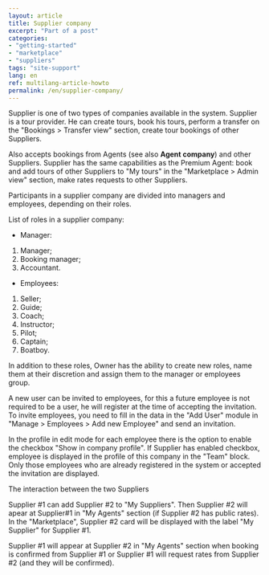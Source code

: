 ```yaml
---
layout: article
title: Supplier company
excerpt: "Part of a post"
categories: 
- "getting-started"
- "marketplace"
- "suppliers"
tags: "site-support"
lang: en
ref: multilang-article-howto
permalink: /en/supplier-company/
---
```


Supplier is one of two types of companies available in the system. Supplier is a tour provider. He can create tours, book his tours, perform a transfer on the "Bookings > Transfer view" section, create tour bookings of other Suppliers.

Also accepts bookings from Agents (see also **Agent company**) and other Suppliers. Supplier has the same capabilities as the Premium Agent: book and add tours of other Suppliers to "My tours" in the "Marketplace > Admin view" section, make rates requests to other Suppliers.

Participants in a supplier company are divided into managers and employees, depending on their roles.

List of roles in a supplier company:
- Manager:

1. Manager;
2. Booking manager;
3. Accountant.

- Employees:

1. Seller;
2. Guide;
3. Coach;
4. Instructor;
5. Pilot;
6. Captain;
7. Boatboy.

In addition to these roles, Owner has the ability to create new roles, name them at their discretion and assign them to the manager or employees group.

A new user can be invited to employees, for this a future employee is not required to be a user, he will register at the time of accepting the invitation. To invite employees, you need to fill in the data in the "Add User" module in "Manage > Employees > Add new Employee" and send an invitation.

In the profile in edit mode for each employee there is the option to enable the checkbox "Show in company profile". If Supplier has enabled checkbox, employee is displayed in the profile of this company in the "Team" block. Only those employees who are already registered in the system or accepted the invitation are displayed.

The interaction between the two Suppliers

Supplier #1 can add Supplier #2 to "My Suppliers". Then Supplier #2 will apear at Supplier#1 in "My Agents" section (if Supplier #2 has public rates). In the "Marketplace", Supplier #2 card will be displayed with the label "My Supplier" for Supplier #1.

Supplier #1 will appear at Supplier #2 in "My Agents" section when booking is confirmed from Supplier #1 or Supplier #1 will request rates from Supplier #2 (and they will be confirmed).